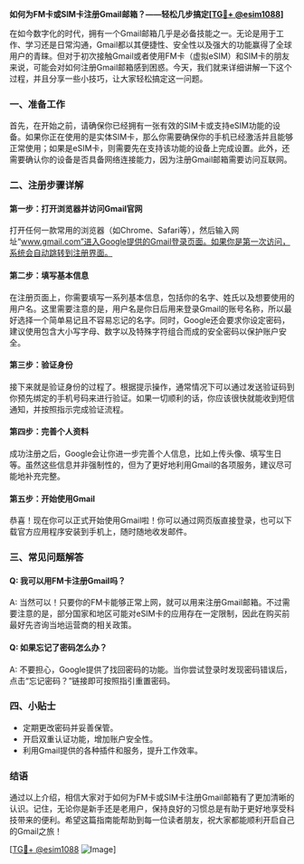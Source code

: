 **如何为FM卡或SIM卡注册Gmail邮箱？——轻松几步搞定[[TG💪+ @esim1088](https://t.me/s/esim1088)]**

在如今数字化的时代，拥有一个Gmail邮箱几乎是必备技能之一。无论是用于工作、学习还是日常沟通，Gmail都以其便捷性、安全性以及强大的功能赢得了全球用户的青睐。但对于初次接触Gmail或者使用FM卡（虚拟eSIM）和SIM卡的朋友来说，可能会对如何注册Gmail邮箱感到困惑。今天，我们就来详细讲解一下这个过程，并且分享一些小技巧，让大家轻松搞定这一问题。

### 一、准备工作

首先，在开始之前，请确保你已经拥有一张有效的SIM卡或支持eSIM功能的设备。如果你正在使用的是实体SIM卡，那么你需要确保你的手机已经激活并且能够正常使用；如果是eSIM卡，则需要先在支持该功能的设备上完成设置。此外，还需要确认你的设备是否具备网络连接能力，因为注册Gmail邮箱需要访问互联网。

### 二、注册步骤详解

#### 第一步：打开浏览器并访问Gmail官网

打开任何一款常用的浏览器（如Chrome、Safari等），然后输入网址“www.gmail.com”进入Google提供的Gmail登录页面。如果你是第一次访问，系统会自动跳转到注册界面。

#### 第二步：填写基本信息

在注册页面上，你需要填写一系列基本信息，包括你的名字、姓氏以及想要使用的用户名。这里需要注意的是，用户名是你日后用来登录Gmail的账号名称，所以最好选择一个简单易记且不容易忘记的名字。同时，Google还会要求你设定密码，建议使用包含大小写字母、数字以及特殊字符组合而成的安全密码以保护账户安全。

#### 第三步：验证身份

接下来就是验证身份的过程了。根据提示操作，通常情况下可以通过发送验证码到你预先绑定的手机号码来进行验证。如果一切顺利的话，你应该很快就能收到短信通知，并按照指示完成验证流程。

#### 第四步：完善个人资料

成功注册之后，Google会让你进一步完善个人信息，比如上传头像、填写生日等。虽然这些信息并非强制性的，但为了更好地利用Gmail的各项服务，建议尽可能地补充完整。

#### 第五步：开始使用Gmail

恭喜！现在你可以正式开始使用Gmail啦！你可以通过网页版直接登录，也可以下载官方应用程序安装到手机上，随时随地收发邮件。

### 三、常见问题解答

#### Q: 我可以用FM卡注册Gmail吗？

A: 当然可以！只要你的FM卡能够正常上网，就可以用来注册Gmail邮箱。不过需要注意的是，部分国家和地区可能对eSIM卡的应用存在一定限制，因此在购买前最好先咨询当地运营商的相关政策。

#### Q: 如果忘记了密码怎么办？

A: 不要担心，Google提供了找回密码的功能。当你尝试登录时发现密码错误后，点击“忘记密码？”链接即可按照指引重置密码。

### 四、小贴士

- 定期更改密码并妥善保管。
- 开启双重认证功能，增加账户安全性。
- 利用Gmail提供的各种插件和服务，提升工作效率。

### 结语

通过以上介绍，相信大家对于如何为FM卡或SIM卡注册Gmail邮箱有了更加清晰的认识。记住，无论你是新手还是老用户，保持良好的习惯总是有助于更好地享受科技带来的便利。希望这篇指南能帮助到每一位读者朋友，祝大家都能顺利开启自己的Gmail之旅！

[[TG💪+ @esim1088](https://t.me/s/esim1088) ![Image](https://i.postimg.cc/4NQfJmqS/Snipaste-2025-05-13-00-14-12.png)]